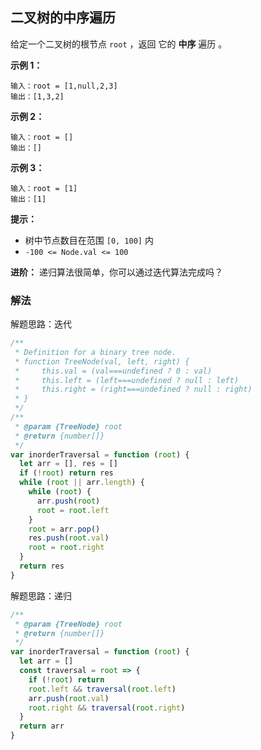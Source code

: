 ## 二叉树的中序遍历

给定一个二叉树的根节点 `root` ，返回 它的 **中序** 遍历 。

**示例 1：**

```
输入：root = [1,null,2,3]
输出：[1,3,2]
```

**示例 2：**

```
输入：root = []
输出：[]
```

**示例 3：**

```
输入：root = [1]
输出：[1]
```

**提示：**

- 树中节点数目在范围 `[0, 100]` 内
- `-100 <= Node.val <= 100`

**进阶：** 递归算法很简单，你可以通过迭代算法完成吗？

### 解法

解题思路：迭代

```js
/**
 * Definition for a binary tree node.
 * function TreeNode(val, left, right) {
 *     this.val = (val===undefined ? 0 : val)
 *     this.left = (left===undefined ? null : left)
 *     this.right = (right===undefined ? null : right)
 * }
 */
/**
 * @param {TreeNode} root
 * @return {number[]}
 */
var inorderTraversal = function (root) {
  let arr = [], res = []
  if (!root) return res
  while (root || arr.length) {
    while (root) {
      arr.push(root)
      root = root.left
    }
    root = arr.pop()
    res.push(root.val)
    root = root.right
  }
  return res
}
```

解题思路：递归

```js
/**
 * @param {TreeNode} root
 * @return {number[]}
 */
var inorderTraversal = function (root) {
  let arr = []
  const traversal = root => {
    if (!root) return
    root.left && traversal(root.left)
    arr.push(root.val)
    root.right && traversal(root.right)
  }
  return arr
}
```
